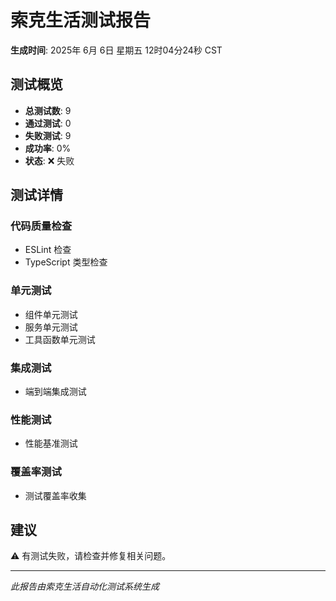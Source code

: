 # 索克生活测试报告

**生成时间**: 2025年 6月 6日 星期五 12时04分24秒 CST

## 测试概览

- **总测试数**: 9
- **通过测试**: 0
- **失败测试**: 9
- **成功率**: 0%
- **状态**: ❌ 失败

## 测试详情

### 代码质量检查
- ESLint 检查
- TypeScript 类型检查

### 单元测试
- 组件单元测试
- 服务单元测试
- 工具函数单元测试

### 集成测试
- 端到端集成测试

### 性能测试
- 性能基准测试

### 覆盖率测试
- 测试覆盖率收集

## 建议

⚠️ 有测试失败，请检查并修复相关问题。

---
*此报告由索克生活自动化测试系统生成*
